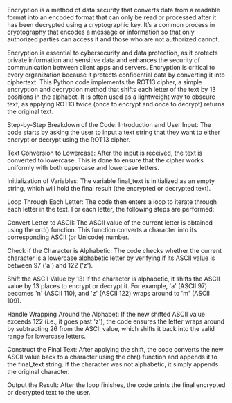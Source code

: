 Encryption is a method of data security that converts data from a readable format into an encoded format that can only be read or processed after it has been decrypted using a cryptographic key. It’s a common process in cryptography that encodes a message or information so that only authorized parties can access it and those who are not authorized cannot.

Encryption is essential to cybersecurity and data protection, as it protects private information and sensitive data and enhances the security of communication between client apps and servers. Encryption is critical to every organization because it protects confidential data by converting it into ciphertext.
This Python code implements the ROT13 cipher, a simple encryption and decryption method that shifts each letter of the text by 13 positions in the alphabet. It is often used as a lightweight way to obscure text, as applying ROT13 twice (once to encrypt and once to decrypt) returns the original text.

Step-by-Step Breakdown of the Code:
Introduction and User Input: The code starts by asking the user to input a text string that they want to either encrypt or decrypt using the ROT13 cipher.

Text Conversion to Lowercase: After the input is received, the text is converted to lowercase. This is done to ensure that the cipher works uniformly with both uppercase and lowercase letters.

Initialization of Variables: The variable final_text is initialized as an empty string, which will hold the final result (the encrypted or decrypted text).

Loop Through Each Letter: The code then enters a loop to iterate through each letter in the text. For each letter, the following steps are performed:

Convert Letter to ASCII: The ASCII value of the current letter is obtained using the ord() function. This function converts a character into its corresponding ASCII (or Unicode) number.

Check if the Character is Alphabetic: The code checks whether the current character is a lowercase alphabetic letter by verifying if its ASCII value is between 97 ('a') and 122 ('z').

Shift the ASCII Value by 13: If the character is alphabetic, it shifts the ASCII value by 13 places to encrypt or decrypt it. For example, 'a' (ASCII 97) becomes 'n' (ASCII 110), and 'z' (ASCII 122) wraps around to 'm' (ASCII 109).

Handle Wrapping Around the Alphabet: If the new shifted ASCII value exceeds 122 (i.e., it goes past 'z'), the code ensures the letter wraps around by subtracting 26 from the ASCII value, which shifts it back into the valid range for lowercase letters.

Construct the Final Text: After applying the shift, the code converts the new ASCII value back to a character using the chr() function and appends it to the final_text string. If the character was not alphabetic, it simply appends the original character.

Output the Result: After the loop finishes, the code prints the final encrypted or decrypted text to the user.
